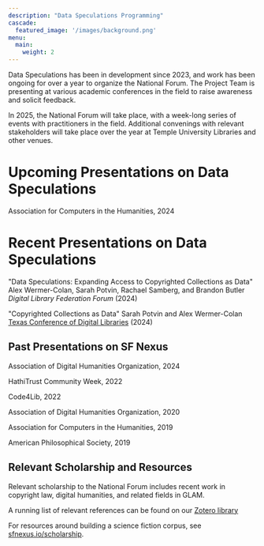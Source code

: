 ```yaml
---
description: "Data Speculations Programming"
cascade:
  featured_image: '/images/background.png'
menu:
  main:
    weight: 2
---
```

Data Speculations has been in development since 2023, and work has been ongoing for over a year to organize the National Forum. The Project Team is presenting at various academic conferences in the field to raise awareness and solicit feedback. 

In 2025, the National Forum will take place, with a week-long series of events with practitioners in the field. Additional convenings with relevant stakeholders will take place over the year at Temple University Libraries and other venues.

# Upcoming Presentations on Data Speculations
Association for Computers in the Humanities, 2024

# Recent Presentations on Data Speculations
"Data Speculations: Expanding Access to Copyrighted Collections as Data"
Alex Wermer-Colan, Sarah Potvin, Rachael Samberg, and Brandon Butler
*Digital Library Federation Forum* (2024) 

"Copyrighted Collections as Data"
Sarah Potvin and Alex Wermer-Colan
[Texas Conference of Digital Libraries](https://tcdl2024.sched.com/) (2024)

## Past Presentations on SF Nexus

Association of Digital Humanities Organization, 2024

HathiTrust Community Week, 2022

Code4Lib, 2022

Association of Digital Humanities Organization, 2020

Association for Computers in the Humanities, 2019

American Philosophical Society, 2019

## Relevant Scholarship and Resources

Relevant scholarship to the National Forum includes recent work in copyright law, digital humanities, and related fields in GLAM.

A running list of relevant references can be found on our [Zotero library](https://www.zotero.org/groups/5232836/data_speculations)

For resources around building a science fiction corpus, see [sfnexus.io/scholarship](https://sfnexus.io/scholarship/).
